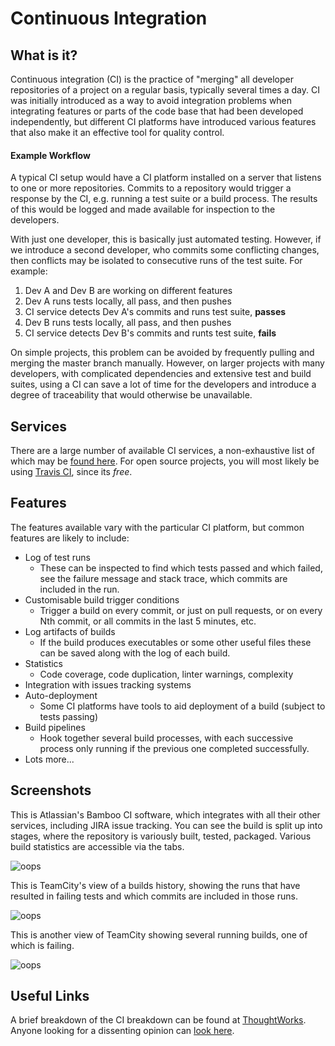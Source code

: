 # Continuous Integration

## What is it?
Continuous integration (CI) is the practice of "merging" all developer repositories of a project on a regular basis, typically several times a day. CI was initially introduced as a way to avoid integration problems when integrating features or parts of the code base that had been developed independently, but different CI platforms have introduced various features that also make it an effective tool for quality control.

#### Example Workflow

A typical CI setup would have a CI platform installed on a server that listens to one or more repositories. Commits to a repository would trigger a response by the CI, e.g. running a test suite or a build process. The results of this would be logged and made available for inspection to the developers.

With just one developer, this is basically just automated testing. However, if we introduce a second developer, who commits some conflicting changes, then conflicts may be isolated to consecutive runs of the test suite. For example:

1. Dev A and Dev B are working on different features
2. Dev A runs tests locally, all pass, and then pushes
3. CI service detects Dev A's commits and runs test suite, **passes**
4. Dev B runs tests locally, all pass, and then pushes
5. CI service detects Dev B's commits and runts test suite, **fails**

On simple projects, this problem can be avoided by frequently pulling and merging the master branch manually. However, on larger projects with many developers, with complicated dependencies and extensive test and build suites, using a CI can save a lot of time for the developers and introduce a degree of traceability that would otherwise be unavailable.

## Services
There are a large number of available CI services, a non-exhaustive list of which may be [found here](http://www.infoq.com/research/ci-server). For open source projects, you will most likely be using [Travis CI](https://travis-ci.org/), since its *free*.

## Features
The features available vary with the particular CI platform, but common features are likely to include:
* Log of test runs
    * These can be inspected to find which tests passed and which failed, see the failure message and stack trace, which commits are included in the run.
* Customisable build trigger conditions
    * Trigger a build on every commit, or just on pull requests, or on every Nth commit, or all commits in the last 5 minutes, etc.
* Log artifacts of builds
    * If the build produces executables or some other useful files these can be saved along with the log of each build.
* Statistics
    * Code coverage, code duplication, linter warnings, complexity
* Integration with issues tracking systems
* Auto-deployment
    * Some CI platforms have tools to aid deployment of a build (subject to tests passing)
* Build pipelines
    * Hook together several build processes, with each successive process only running if the previous one completed successfully.
* Lots more...


## Screenshots
This is Atlassian's Bamboo CI software, which integrates with all their other services, including JIRA issue tracking. You can see the build is split up into stages, where the repository is variously built, tested, packaged. Various build statistics are accessible via the tabs.

![oops](https://www.atlassian.com/wac/software/bamboo/overviewHero/imageBinary/build-results.png)

This is TeamCity's view of a builds history, showing the runs that have resulted in failing tests and which commits are included in those runs.

![oops](http://blog.jetbrains.com/teamcity/files/2012/03/image02.png)

This is another view of TeamCity showing several running builds, one of which is failing.

![oops](http://screenshots.s32cdn.com/41/406599/multiplatform.png)


## Useful Links
A brief breakdown of the CI breakdown can be found at [ThoughtWorks](https://www.thoughtworks.com/continuous-integration). Anyone looking for a dissenting opinion can [look here](http://www.yegor256.com/2014/10/08/continuous-integration-is-dead.html).
